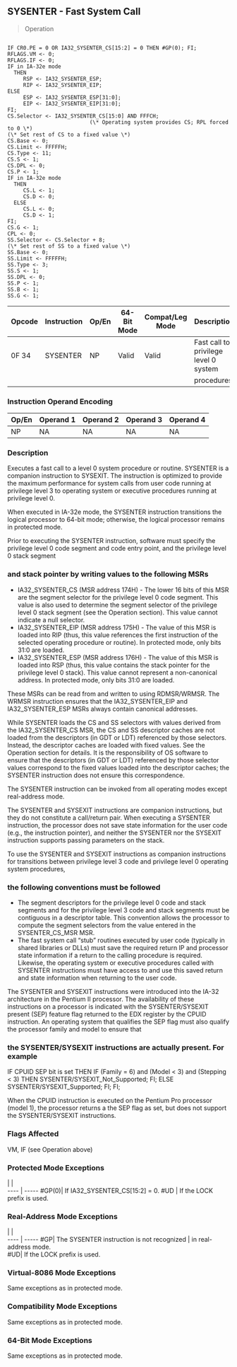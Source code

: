 ## SYSENTER - Fast System Call

> Operation
``` slim

IF CR0.PE = 0 OR IA32_SYSENTER_CS[15:2] = 0 THEN #GP(0); FI;
RFLAGS.VM <- 0;
RFLAGS.IF <- 0;
IF in IA-32e mode
  THEN
     RSP <- IA32_SYSENTER_ESP;
     RIP <- IA32_SYSENTER_EIP;
ELSE
     ESP <- IA32_SYSENTER_ESP[31:0];
     EIP <- IA32_SYSENTER_EIP[31:0];
FI;
CS.Selector <- IA32_SYSENTER_CS[15:0] AND FFFCH;
                          (\* Operating system provides CS; RPL forced to 0 \*)
(\* Set rest of CS to a fixed value \*)
CS.Base <- 0;
CS.Limit <- FFFFFH;
CS.Type <- 11;
CS.S <- 1;
CS.DPL <- 0;
CS.P <- 1;
IF in IA-32e mode
  THEN
     CS.L <- 1;
     CS.D <- 0;
  ELSE
     CS.L <- 0;
     CS.D <- 1;
FI;
CS.G <- 1;
CPL <- 0;
SS.Selector <- CS.Selector + 8;
(\* Set rest of SS to a fixed value \*)
SS.Base <- 0;
SS.Limit <- FFFFFH;
SS.Type <- 3;
SS.S <- 1;
SS.DPL <- 0;
SS.P <- 1;
SS.B <- 1;
SS.G <- 1;

```

 Opcode| Instruction| Op/En| 64-Bit Mode| Compat/Leg Mode| Description                          
 ---  | --- | --- | --- | --- | ---
 0F 34 | SYSENTER   | NP   | Valid      | Valid          | Fast call to privilege level 0 system
       |            |      |            |                | procedures.                          

### Instruction Operand Encoding
 Op/En| Operand 1| Operand 2| Operand 3| Operand 4
 ---  | --- | --- | --- | ---
 NP   | NA       | NA       | NA       | NA       

### Description
Executes a fast call to a level 0 system procedure or routine. SYSENTER is a
companion instruction to SYSEXIT. The instruction is optimized to provide the
maximum performance for system calls from user code running at privilege level
3 to operating system or executive procedures running at privilege level 0.

When executed in IA-32e mode, the SYSENTER instruction transitions the logical
processor to 64-bit mode; otherwise, the logical processor remains in protected
mode.

Prior to executing the SYSENTER instruction, software must specify the privilege
level 0 code segment and code entry point, and the privilege level 0 stack segment
### and stack pointer by writing values to the following MSRs

 - IA32_SYSENTER_CS (MSR address 174H)  -  The lower 16 bits of this MSR are the
segment selector for the privilege level 0 code segment. This value is also
used to determine the segment selector of the privilege level 0 stack segment
(see the Operation section). This value cannot indicate a null selector.
 - IA32_SYSENTER_EIP (MSR address 175H)  -  The value of this MSR is loaded into
RIP (thus, this value references the first instruction of the selected operating
procedure or routine). In protected mode, only bits 31:0 are loaded.
 - IA32_SYSENTER_ESP (MSR address 176H)  -  The value of this MSR is loaded into
RSP (thus, this value contains the stack pointer for the privilege level 0 stack).
This value cannot represent a non-canonical address. In protected mode, only
bits 31:0 are loaded.

These MSRs can be read from and written to using RDMSR/WRMSR. The WRMSR instruction
ensures that the IA32_SYSENTER_EIP and IA32_SYSENTER_ESP MSRs always contain
canonical addresses.

While SYSENTER loads the CS and SS selectors with values derived from the IA32_SYSENTER_CS
MSR, the CS and SS descriptor caches are not loaded from the descriptors (in
GDT or LDT) referenced by those selectors. Instead, the descriptor caches are
loaded with fixed values. See the Operation section for details. It is the responsibility
of OS software to ensure that the descriptors (in GDT or LDT) referenced by
those selector values correspond to the fixed values loaded into the descriptor
caches; the SYSENTER instruction does not ensure this correspondence.

The SYSENTER instruction can be invoked from all operating modes except real-address
mode.

The SYSENTER and SYSEXIT instructions are companion instructions, but they do
not constitute a call/return pair. When executing a SYSENTER instruction, the
processor does not save state information for the user code (e.g., the instruction
pointer), and neither the SYSENTER nor the SYSEXIT instruction supports passing
parameters on the stack.

To use the SYSENTER and SYSEXIT instructions as companion instructions for transitions
between privilege level 3 code and privilege level 0 operating system procedures,
### the following conventions must be followed

 - The segment descriptors for the privilege level 0 code and stack segments and
for the privilege level 3 code and stack segments must be contiguous in a descriptor
table. This convention allows the processor to compute the segment selectors
from the value entered in the SYSENTER_CS_MSR MSR.
 - The fast system call “stub” routines executed by user code (typically in shared
libraries or DLLs) must save the required return IP and processor state information
if a return to the calling procedure is required. Likewise, the operating system
or executive procedures called with SYSENTER instructions must have access to
and use this saved return and state information when returning to the user code.

The SYSENTER and SYSEXIT instructions were introduced into the IA-32 architecture
in the Pentium II processor. The availability of these instructions on a processor
is indicated with the SYSENTER/SYSEXIT present (SEP) feature flag returned to
the EDX register by the CPUID instruction. An operating system that qualifies
the SEP flag must also qualify the processor family and model to ensure that
### the SYSENTER/SYSEXIT instructions are actually present. For example

IF CPUID SEP bit is set THEN IF (Family = 6) and (Model < 3) and (Stepping <
3) THEN SYSENTER/SYSEXIT_Not_Supported; FI; ELSE SYSENTER/SYSEXIT_Supported;
FI; FI;

When the CPUID instruction is executed on the Pentium Pro processor (model 1),
the processor returns a the SEP flag as set, but does not support the SYSENTER/SYSEXIT
instructions.



### Flags Affected
VM, IF (see Operation above)


### Protected Mode Exceptions
   | |  
---- | -----
 #GP(0)| If IA32_SYSENTER_CS[15:2] = 0.
 #UD   | If the LOCK prefix is used.   

### Real-Address Mode Exceptions
   | |  
---- | -----
 #GP| The SYSENTER instruction is not recognized
    | in real-address mode.                     
 #UD| If the LOCK prefix is used.               

### Virtual-8086 Mode Exceptions
Same exceptions as in protected mode.


### Compatibility Mode Exceptions
Same exceptions as in protected mode.


### 64-Bit Mode Exceptions
Same exceptions as in protected mode.
